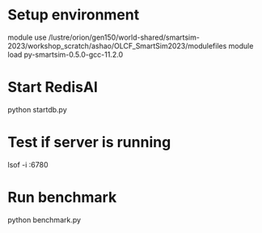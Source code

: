 # Setup environment
module use /lustre/orion/gen150/world-shared/smartsim-2023/workshop_scratch/ashao/OLCF_SmartSim2023/modulefiles
module load py-smartsim-0.5.0-gcc-11.2.0

# Start RedisAI
python startdb.py

# Test if server is running
lsof -i :6780

# Run benchmark
python benchmark.py
